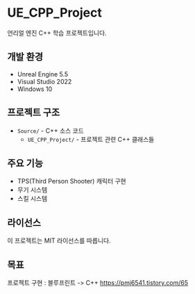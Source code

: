 # UE_CPP_Project

언리얼 엔진 C++ 학습 프로젝트입니다.

## 개발 환경

- Unreal Engine 5.5
- Visual Studio 2022
- Windows 10

## 프로젝트 구조

- `Source/` - C++ 소스 코드
  - `UE_CPP_Project/` - 프로젝트 관련 C++ 클래스들

## 주요 기능

- TPS(Third Person Shooter) 캐릭터 구현
- 무기 시스템
- 스킬 시스템

## 라이선스

이 프로젝트는 MIT 라이선스를 따릅니다. 

## 목표
프로젝트 구현 : 블루프린트 -> C++
https://pmj6541.tistory.com/65
